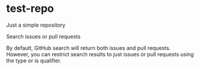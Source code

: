# test-repo
Just a simple repository

Search issues or pull requests

By default, GitHub search will return both issues and pull requests. However, you can restrict search results to just issues or pull requests using the type or is qualifier.
